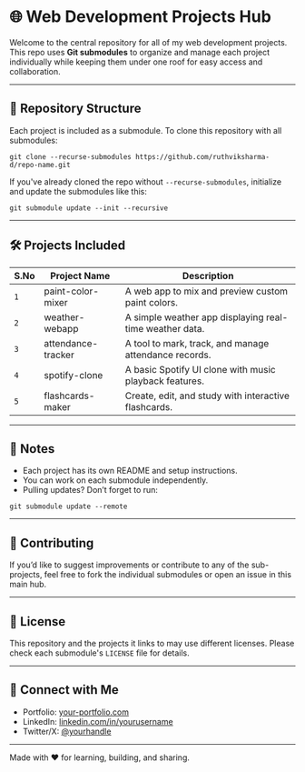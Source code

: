 # 🌐 Web Development Projects Hub

Welcome to the central repository for all of my web development projects. This repo uses **Git submodules** to organize and manage each project individually while keeping them under one roof for easy access and collaboration.

---

## 📁 Repository Structure

Each project is included as a submodule. To clone this repository with all submodules:

```
git clone --recurse-submodules https://github.com/ruthviksharma-d/repo-name.git
```

If you've already cloned the repo without `--recurse-submodules`, initialize and update the submodules like this:

```
git submodule update --init --recursive
```

---

## 🛠 Projects Included

| S.No |    Project Name                     | Description                  |
|--------------|------------------------------------|----------------------|
| `1`  | paint-color-mixer   | 	A web app to mix and preview custom paint colors.         |
| `2`  | weather-webapp    | 	A simple weather app displaying real-time weather data.       |
| `3`  | attendance-tracker     |A tool to mark, track, and manage attendance records.       |
| `4` | spotify-clone | 	A basic Spotify UI clone with music playback features.|
| `5` | flashcards-maker |Create, edit, and study with interactive flashcards.|
<!-- Add more rows as needed -->

---

## 📌 Notes

- Each project has its own README and setup instructions.
- You can work on each submodule independently.
- Pulling updates? Don’t forget to run:

```
git submodule update --remote
```

---

## 🤝 Contributing

If you’d like to suggest improvements or contribute to any of the sub-projects, feel free to fork the individual submodules or open an issue in this main hub.

---

## 📄 License

This repository and the projects it links to may use different licenses. Please check each submodule's `LICENSE` file for details.

---

## 🔗 Connect with Me

- Portfolio: [your-portfolio.com](https://your-portfolio.com)
- LinkedIn: [linkedin.com/in/yourusername](https://linkedin.com/in/yourusername)
- Twitter/X: [@yourhandle](https://twitter.com/yourhandle)

---

Made with ❤️ for learning, building, and sharing.
